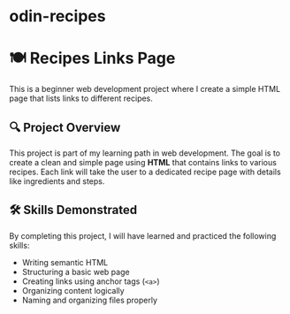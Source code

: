 # odin-recipes
# 🍽️ Recipes Links Page

This is a beginner web development project where I create a simple HTML page that lists links to different recipes.

## 🔍 Project Overview

This project is part of my learning path in web development. The goal is to create a clean and simple page using **HTML** that contains links to various recipes. Each link will take the user to a dedicated recipe page with details like ingredients and steps.

## 🛠 Skills Demonstrated

By completing this project, I will have learned and practiced the following skills:

- Writing semantic HTML
- Structuring a basic web page
- Creating links using anchor tags (`<a>`)
- Organizing content logically
- Naming and organizing files properly



